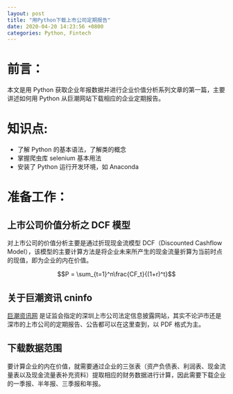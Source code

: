 ```yaml
---
layout: post
title: "用Python下载上市公司定期报告"
date: 2020-04-20 14:23:56 +0800
categories: Python, Fintech
---
```


# 前言：

本文是用 Python 获取企业年报数据并进行企业价值分析系列文章的第一篇，主要讲述如何用 Python 从巨潮网站下载相应的企业定期报告。

# 知识点:

- 了解 Python 的基本语法，了解类的概念
- 掌握爬虫库 selenium 基本用法
- 安装了 Python 运行开发环境，如 Anaconda

# 准备工作：

## 上市公司价值分析之 DCF 模型

对上市公司的价值分析主要是通过折现现金流模型 DCF（Discounted Cashflow Model），该模型的主要计算方法是将企业未来所产生的现金流量折算为当前时点的现值，即为企业的内在价值。

$$P = \sum_{t=1}^n\frac{CF_t}{(1+r)^t}$$

## 关于巨潮资讯 cninfo

[巨潮资讯网](http://www.cninfo.com.cn) 是证监会指定的深圳上市公司法定信息披露网站，其实不论沪市还是深市的上市公司的定期报告、公告都可以在这里查到，以 PDF 格式为主。

## 下载数据范围

要计算企业的内在价值，就需要通过企业的三张表（资产负债表、利润表、现金流量表以及现金流量表补充资料）提取相应的财务数据进行计算，因此需要下载企业的一季报、半年报、三季报和年报。

##
